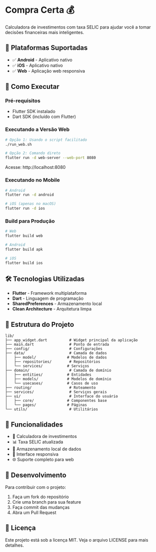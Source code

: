# Compra Certa 💰

Calculadora de investimentos com taxa SELIC para ajudar você a tomar decisões financeiras mais inteligentes.

## 📱 Plataformas Suportadas

- ✅ **Android** - Aplicativo nativo
- ✅ **iOS** - Aplicativo nativo  
- ✅ **Web** - Aplicação web responsiva

## 🚀 Como Executar

### Pré-requisitos
- Flutter SDK instalado
- Dart SDK (incluído com Flutter)

### Executando a Versão Web
```bash
# Opção 1: Usando o script facilitado
./run_web.sh

# Opção 2: Comando direto
flutter run -d web-server --web-port 8080
```

Acesse: http://localhost:8080

### Executando no Mobile
```bash
# Android
flutter run -d android

# iOS (apenas no macOS)
flutter run -d ios
```

### Build para Produção
```bash
# Web
flutter build web

# Android
flutter build apk

# iOS
flutter build ios
```

## 🛠️ Tecnologias Utilizadas

- **Flutter** - Framework multiplataforma
- **Dart** - Linguagem de programação
- **SharedPreferences** - Armazenamento local
- **Clean Architecture** - Arquitetura limpa

## 📁 Estrutura do Projeto

```
lib/
├── app_widget.dart          # Widget principal da aplicação
├── main.dart                # Ponto de entrada
├── config/                  # Configurações
├── data/                    # Camada de dados
│   ├── model/              # Modelos de dados
│   ├── repositories/        # Repositórios
│   └── services/           # Serviços
├── domain/                  # Camada de domínio
│   ├── entities/           # Entidades
│   ├── models/             # Modelos de domínio
│   └── usecases/           # Casos de uso
├── routing/                 # Roteamento
├── services/                # Serviços gerais
├── ui/                      # Interface do usuário
│   ├── core/               # Componentes base
│   └── pages/              # Páginas
└── utils/                   # Utilitários
```

## 📖 Funcionalidades

- 🧮 Calculadora de investimentos
- 📊 Taxa SELIC atualizada
- 💾 Armazenamento local de dados
- 📱 Interface responsiva
- 🌐 Suporte completo para web

## 🔧 Desenvolvimento

Para contribuir com o projeto:

1. Faça um fork do repositório
2. Crie uma branch para sua feature
3. Faça commit das mudanças
4. Abra um Pull Request

## 📄 Licença

Este projeto está sob a licença MIT. Veja o arquivo LICENSE para mais detalhes.
